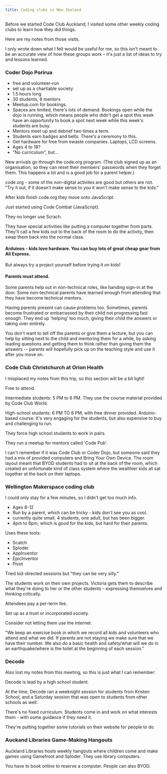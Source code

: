 ```yaml
---
title: Coding clubs in New Zealand
---
```


Before we started Code Club Auckland, I visited some other weekly coding clubs to learn how they did things.

Here are my notes from those visits.

I only wrote down what I felt would be useful for me, so this isn't meant to be an accurate view of how these groups work – it's just a list of ideas to try and lessons learned.

### Coder Dojo Porirua

* free and volunteer-run
* set up as a charitable society.
* 1.5 hours long
* 30 students, 8 mentors
* Meetup.com for bookings.
* Spaces are limited, there's lots of demand. Bookings open while the dojo is running, which means people who didn't get a spot this week have an opportunity to book a spot next week while this week's students are busy.
* Mentors meet up and debrief two times a term.
* Students earn badges and belts. There's a ceremony to this.
* Get hardware for free from ewaste companies. Laptops, LCD screens.
* Ages 4 to 18?
* "No curriculum", but...

New arrivals go through the code.org program. (The club signed up as an organisation, so they can reset their members' passwords when they forget them. This happens a lot and is a good job for a parent helper.)

code.org - some of the non-digital activites are good but others are not. "Try it out, if it doesn't make sense to you it won't make sense to the kids."

After kids finish code.org they move onto JavaScript.

Just started using Code Combat (JavaScript).

They no longer use Scrach.

They have special activities like putting a computer together from parts. They'll call a few kids out to the back of the room to do the activity, then swap them back into the normal class.

#### Arduinos - kids love hardware. You can buy lots of great cheap gear from Ali Express.

But always try a project yourself before trying it on kids!

#### Parents must attend.

Some parents help out in non-technical roles, like handing sign-in at the door. Some non-technical parents have learned enough from attending that they have become technical mentors.

Having parents present can cause problems too. Sometimes, parents become frustrated or embarrassed by their child not progressing fast enough. They end up 'helping' too much, giving their child the answers or taking over entirely.

You don't want to tell off the parents or give them a lecture, but you can help by sitting next to the child and mentoring them for a while, by asking leading questions and getting them to think rather than giving them the answers -- parents will hopefully pick up on the teaching style and use it after you move on.


### Code Club Christchurch at Orion Health

I misplaced my notes from this trip, so this section will be a bit light! 

Free to attend.

Intermediate students: 5 PM to 6 PM. They use the course material provided by Code Club World.

High-school students: 6 PM TO 8 PM, with free dinner provided. Arduino-based course. It's very engaging for the students, but also expensive to buy and challenging to run.

They force high school students to work in pairs.

They run a meetup for mentors called 'Code Pub'.

I can't remember if it was Code Club or Coder Dojo, but someone said they had a mix of provided computers and Bring Your Own Device. The room layout meant that BYOD students had to sit at the back of the room, which created an unfortunate kind of class system where the wealthier kids all sat together at the back on their laptops.


### Wellington Makerspace coding club

I could only stay for a few minutes, so I didn't get too much info.

* Ages 8-12
* Run by a parent, which can be tricky - kids don't see you as cool.
* currently quite small, 4 students, one adult, but has been bigger.
* 4pm to 6pm, which is good for the kids, but hard for their parents.

Uses these tools:

* Scatch
* Sploder
* AppInventor
* EpicInventor
* Pivot

Tried kid-directed sessions but "they can be very silly."

The students work on their own projects. Victoria gets them to describe what they're doing to her or the other students – expressing themselves and thinking critically.

Attendees pay a per-term fee.

Set up as a trust or incorporated society.

Consider not letting them use the internet.

"We keep an exercise book in which we record all kids and volunteers who attend and what we did. If parents are not staying we make sure that we have their number. We also do a basic health and safety/what will we do in an earthquake/where is the toilet at the beginning of each session."

### Decode

Also lost my notes from this meeting, so this is just what I can remember:

Decode is lead by a high school student.

At the time, Decode ran a weeknight session for students from Kristen School, and a Saturday session that was open to students from other schools as well.

There's no fixed curriculum. Students come in and work on what interests them - with some guidance if they need it.

They're putting together some tutorials on their website for people to do.

### Auckand Libraries Game-Making Hangouts

Auckland Libraries hosts weekly hangouts where children come and make games using Gamefroot and Sploder. They use library computers. 

You have to book online to reserve a computer. People can also BYOD.